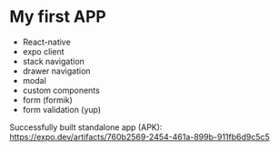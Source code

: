 # My first APP

- React-native
- expo client
- stack navigation
- drawer navigation
- modal
- custom components
- form (formik)
- form validation (yup)

Successfully built standalone app (APK): <https://expo.dev/artifacts/760b2569-2454-461a-899b-911fb6d9c5c5>
